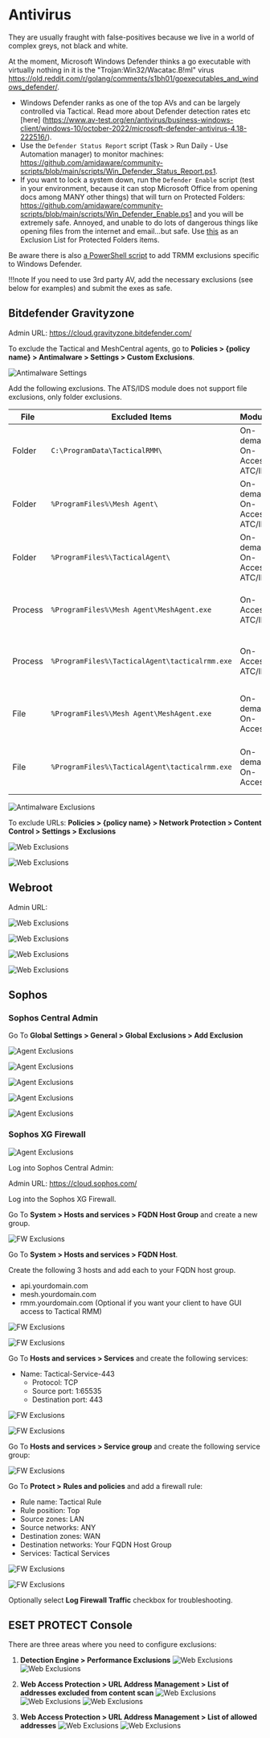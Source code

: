 
# Antivirus

They are usually fraught with false-positives because we live in a world of complex greys, not black and white.

At the moment, Microsoft Windows Defender thinks a go executable with virtually nothing in it is the "Trojan:Win32/Wacatac.B!ml" virus <https://old.reddit.com/r/golang/comments/s1bh01/goexecutables_and_windows_defender/>.

- Windows Defender ranks as one of the top AVs and can be largely controlled via Tactical. Read more about Defender detection rates etc [here] (https://www.av-test.org/en/antivirus/business-windows-client/windows-10/october-2022/microsoft-defender-antivirus-4.18-222516/).
- Use the `Defender Status Report` script (Task > Run Daily - Use Automation manager) to monitor machines: <https://github.com/amidaware/community-scripts/blob/main/scripts/Win_Defender_Status_Report.ps1>.
- If you want to lock a system down, run the `Defender Enable` script (test in your environment, because it can stop Microsoft Office from opening docs among MANY other things) that will turn on Protected Folders: <https://github.com/amidaware/community-scripts/blob/main/scripts/Win_Defender_Enable.ps1> and you will be extremely safe. Annoyed, and unable to do lots of dangerous things like opening files from the internet and email...but safe. Use [this](https://github.com/amidaware/trmm-awesome/blob/main/scripts/Windows_Defender_Allowed_List.ps1) as an Exclusion List for Protected Folders items.

Be aware there is also [a PowerShell script](https://github.com/amidaware/community-scripts/blob/main/scripts/Win_TRMM_AV_Update_Exclusion.ps1) to add TRMM exclusions specific to Windows Defender.

!!!note
    If you need to use 3rd party AV, add the necessary exclusions (see below for examples) and submit the exes as safe.

## Bitdefender Gravityzone

Admin URL: <https://cloud.gravityzone.bitdefender.com/>

To exclude the Tactical and MeshCentral agents, go to **Policies > {policy name} > Antimalware > Settings > Custom Exclusions**.

![Antimalware Settings](images/avbitdefender_gravityzone_exclusions1.png)

Add the following exclusions. The ATS/IDS module does not support file exclusions, only folder exclusions.

| File    | Excluded Items                                 | Modules                       | Notes                                                      |
| ------- | ---------------------------------------------- | ----------------------------- | ---------------------------------------------------------- |
| Folder  | `C:\ProgramData\TacticalRMM\`                  | On-demand, On-Access, ATC/IDS | All TRMM scripts are saved here to run                     |
| Folder  | `%ProgramFiles%\Mesh Agent\`                   | On-demand, On-Access, ATC/IDS | Excludes Mesh Agent from ATC/IDS                           |
| Folder  | `%ProgramFiles%\TacticalAgent\`                | On-demand, On-Access, ATC/IDS | Excludes TacticalAgent from ATC/IDS                        |
| Process | `%ProgramFiles%\Mesh Agent\MeshAgent.exe`      | On-Access, ATC/IDS            | Excludes `Mesh Agent` service (process) from ATC/IDS       |
| Process | `%ProgramFiles%\TacticalAgent\tacticalrmm.exe` | On-Access, ATC/IDS            | Excludes `tacticalrmm` service (process) from ATC/IDS      |
| File    | `%ProgramFiles%\Mesh Agent\MeshAgent.exe`      | On-demand, On-Access          | This may not be needed since the entire folder is excluded |
| File    | `%ProgramFiles%\TacticalAgent\tacticalrmm.exe` | On-demand, On-Access          | This may not be needed since the entire folder is excluded |

![Antimalware Exclusions](images/avbitdefender_gravityzone_exclusions3.png)

To exclude URLs: **Policies > {policy name} > Network Protection > Content Control > Settings > Exclusions**

![Web Exclusions](images/avbitdefender_gravityzone_exclusions0.png)

![Web Exclusions](images/avbitdefender_gravityzone_exclusions2.png)

## Webroot

Admin URL:

![Web Exclusions](images/avwebroot.png)

![Web Exclusions](images/avwebroot5.png)

![Web Exclusions](images/avwebroot4.png)

![Web Exclusions](images/avwebroot2.png)

## Sophos

### Sophos Central Admin

Go To **Global Settings > General > Global Exclusions > Add Exclusion**

![Agent Exclusions](images/sophoscascreen1.png)

![Agent Exclusions](images/sophoscascreen2.png)

![Agent Exclusions](images/sophoscascreen3.png)

![Agent Exclusions](images/sophoscascreen5.png)

![Agent Exclusions](images/sophoscascreen7.png)

### Sophos XG Firewall

![Agent Exclusions](images/sophoscascreen1.png)

Log into Sophos Central Admin:

Admin URL: <https://cloud.sophos.com/>

Log into the Sophos XG Firewall.

Go To **System > Hosts and services > FQDN Host Group** and create a new group.

![FW Exclusions](images/sophosxgscreen1.png)

Go To **System > Hosts and services > FQDN Host**.

Create the following 3 hosts and add each to your FQDN host group.

- api.yourdomain.com
- mesh.yourdomain.com
- rmm.yourdomain.com (Optional if you want your client to have GUI access to Tactical RMM)

![FW Exclusions](images/sophosxgscreen2.png)

![FW Exclusions](images/sophosxgscreen3.png)

Go To **Hosts and services > Services** and create the following services:

- Name: Tactical-Service-443
    - Protocol: TCP
    - Source port: 1:65535
    - Destination port: 443

![FW Exclusions](images/sophosxgscreen4.png)

![FW Exclusions](images/sophosxgscreen5.png)

Go To **Hosts and services > Service group** and create the following service group:

![FW Exclusions](images/sophosxgscreen6.png)

Go To **Protect > Rules and policies** and add a firewall rule:

- Rule name: Tactical Rule
- Rule position: Top
- Source zones: LAN
- Source networks: ANY
- Destination zones: WAN
- Destination networks: Your FQDN Host Group
- Services: Tactical Services

![FW Exclusions](images/sophosxgscreen7.png)

![FW Exclusions](images/sophosxgscreen8.png)

Optionally select **Log Firewall Traffic** checkbox for troubleshooting.

## ESET PROTECT Console

There are three areas where you need to configure exclusions:

1. **Detection Engine > Performance Exclusions**
   ![Web Exclusions](images/esetesmc1.png)
   ![Web Exclusions](images/esetesmc2.png)

2. **Web Access Protection > URL Address Management > List of addresses excluded from content scan**
   ![Web Exclusions](images/esetesmc3.png)
   ![Web Exclusions](images/esetesmc4.png)
   ![Web Exclusions](images/esetesmc5.png)

3. **Web Access Protection > URL Address Management > List of allowed addresses**
   ![Web Exclusions](images/esetesmc6.png)
   ![Web Exclusions](images/esetesmc7.png)

